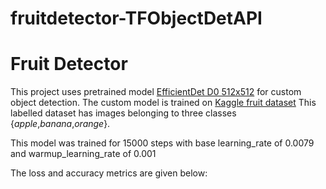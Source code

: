# fruitdetector-TFObjectDetAPI

# Fruit Detector 
   This project uses pretrained model [EfficientDet D0 512x512](http://download.tensorflow.org/models/object_detection/tf2/20200711/efficientdet_d0_coco17_tpu-32.tar.gz)
   for custom object detection. The custom model is trained on [Kaggle fruit dataset](https://www.kaggle.com/datasets/mbkinaci/fruit-images-for-object-detection)
   This labelled dataset has images belonging to three classes {_apple_,_banana_,_orange_}.
   
   This model was trained for 15000 steps with base learning_rate of 0.0079 and warmup_learning_rate of 0.001
   
   The loss and accuracy metrics are given below:
   
 
